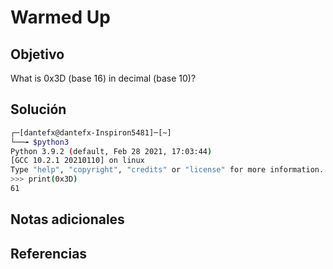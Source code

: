 # Warmed Up

## Objetivo
What is 0x3D (base 16) in decimal (base 10)?


## Solución
```bash
┌─[dantefx@dantefx-Inspiron5481]─[~]
└──╼ $python3
Python 3.9.2 (default, Feb 28 2021, 17:03:44) 
[GCC 10.2.1 20210110] on linux
Type "help", "copyright", "credits" or "license" for more information.
>>> print(0x3D)
61

```


## Notas adicionales

## Referencias
